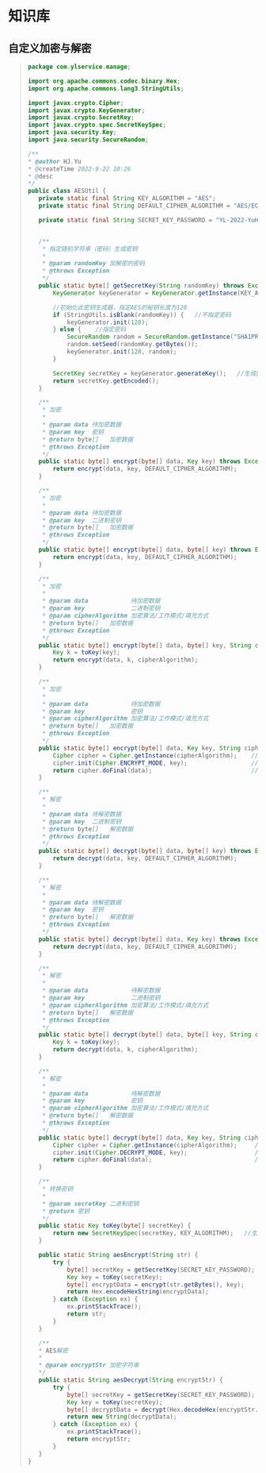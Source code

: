 # 知识库

## 自定义加密与解密

>```java
>package com.ylservice.manage;
>
>import org.apache.commons.codec.binary.Hex;
>import org.apache.commons.lang3.StringUtils;
>
>import javax.crypto.Cipher;
>import javax.crypto.KeyGenerator;
>import javax.crypto.SecretKey;
>import javax.crypto.spec.SecretKeySpec;
>import java.security.Key;
>import java.security.SecureRandom;
>
>/**
> * @author HJ.Yu
> * @createTime 2022-9-22 10:26
> * @desc
> */
>public class AESUtil {
>    private static final String KEY_ALGORITHM = "AES";
>    private static final String DEFAULT_CIPHER_ALGORITHM = "AES/ECB/PKCS5Padding";
>
>    private static final String SECRET_KEY_PASSWORD = "YL-2022-YuHJ";
>
>
>    /**
>     * 指定随机字符串（密码）生成密钥
>     *
>     * @param randomKey 加解密的密码
>     * @throws Exception
>     */
>    public static byte[] getSecretKey(String randomKey) throws Exception {
>        KeyGenerator keyGenerator = KeyGenerator.getInstance(KEY_ALGORITHM); //秘钥生成器，指定秘钥算法
>
>        //初始化此密钥生成器，指定AES的秘钥长度为128
>        if (StringUtils.isBlank(randomKey)) {   //不指定密码
>            keyGenerator.init(128);
>        } else {    //指定密码
>            SecureRandom random = SecureRandom.getInstance("SHA1PRNG");
>            random.setSeed(randomKey.getBytes());
>            keyGenerator.init(128, random);
>        }
>
>        SecretKey secretKey = keyGenerator.generateKey();   //生成密钥
>        return secretKey.getEncoded();
>    }
>
>    /**
>     * 加密
>     *
>     * @param data 待加密数据
>     * @param key  密钥
>     * @return byte[]   加密数据
>     * @throws Exception
>     */
>    public static byte[] encrypt(byte[] data, Key key) throws Exception {
>        return encrypt(data, key, DEFAULT_CIPHER_ALGORITHM);
>    }
>
>    /**
>     * 加密
>     *
>     * @param data 待加密数据
>     * @param key  二进制密钥
>     * @return byte[]   加密数据
>     * @throws Exception
>     */
>    public static byte[] encrypt(byte[] data, byte[] key) throws Exception {
>        return encrypt(data, key, DEFAULT_CIPHER_ALGORITHM);
>    }
>
>    /**
>     * 加密
>     *
>     * @param data            待加密数据
>     * @param key             二进制密钥
>     * @param cipherAlgorithm 加密算法/工作模式/填充方式
>     * @return byte[]   加密数据
>     * @throws Exception
>     */
>    public static byte[] encrypt(byte[] data, byte[] key, String cipherAlgorithm) throws Exception {
>        Key k = toKey(key);
>        return encrypt(data, k, cipherAlgorithm);
>    }
>
>    /**
>     * 加密
>     *
>     * @param data            待加密数据
>     * @param key             密钥
>     * @param cipherAlgorithm 加密算法/工作模式/填充方式
>     * @return byte[]   加密数据
>     * @throws Exception
>     */
>    public static byte[] encrypt(byte[] data, Key key, String cipherAlgorithm) throws Exception {
>        Cipher cipher = Cipher.getInstance(cipherAlgorithm);    //获取算法
>        cipher.init(Cipher.ENCRYPT_MODE, key);                  //设置加密模式，并指定秘钥
>        return cipher.doFinal(data);                            //加密数据
>    }
>
>    /**
>     * 解密
>     *
>     * @param data 待解密数据
>     * @param key  二进制密钥
>     * @return byte[]   解密数据
>     * @throws Exception
>     */
>    public static byte[] decrypt(byte[] data, byte[] key) throws Exception {
>        return decrypt(data, key, DEFAULT_CIPHER_ALGORITHM);
>    }
>
>    /**
>     * 解密
>     *
>     * @param data 待解密数据
>     * @param key  密钥
>     * @return byte[]   解密数据
>     * @throws Exception
>     */
>    public static byte[] decrypt(byte[] data, Key key) throws Exception {
>        return decrypt(data, key, DEFAULT_CIPHER_ALGORITHM);
>    }
>
>    /**
>     * 解密
>     *
>     * @param data            待解密数据
>     * @param key             二进制密钥
>     * @param cipherAlgorithm 加密算法/工作模式/填充方式
>     * @return byte[]   解密数据
>     * @throws Exception
>     */
>    public static byte[] decrypt(byte[] data, byte[] key, String cipherAlgorithm) throws Exception {
>        Key k = toKey(key);
>        return decrypt(data, k, cipherAlgorithm);
>    }
>
>    /**
>     * 解密
>     *
>     * @param data            待解密数据
>     * @param key             密钥
>     * @param cipherAlgorithm 加密算法/工作模式/填充方式
>     * @return byte[]   解密数据
>     * @throws Exception
>     */
>    public static byte[] decrypt(byte[] data, Key key, String cipherAlgorithm) throws Exception {
>        Cipher cipher = Cipher.getInstance(cipherAlgorithm);     //获取算法
>        cipher.init(Cipher.DECRYPT_MODE, key);                   //设置解密模式，并指定秘钥
>        return cipher.doFinal(data);                             //解密数据
>    }
>
>    /**
>     * 转换密钥
>     *
>     * @param secretKey 二进制密钥
>     * @return 密钥
>     */
>    public static Key toKey(byte[] secretKey) {
>        return new SecretKeySpec(secretKey, KEY_ALGORITHM);   //生成密钥
>    }
>
>    public static String aesEncrypt(String str) {
>        try {
>            byte[] secretKey = getSecretKey(SECRET_KEY_PASSWORD);
>            Key key = toKey(secretKey);
>            byte[] encryptData = encrypt(str.getBytes(), key);
>            return Hex.encodeHexString(encryptData);
>        } catch (Exception ex) {
>            ex.printStackTrace();
>            return str;
>        }
>    }
>
>    /**
>    * AES解密
>    * 
>    * @param encryptStr 加密字符串
>    */
>    public static String aesDecrypt(String encryptStr) {
>        try {
>            byte[] secretKey = getSecretKey(SECRET_KEY_PASSWORD);
>            Key key = toKey(secretKey);
>            byte[] decryptData = decrypt(Hex.decodeHex(encryptStr.toCharArray()), key);
>            return new String(decryptData);
>        } catch (Exception ex) {
>            ex.printStackTrace();
>            return encryptStr;
>        }
>    }
>}
>```
>
>
>
>